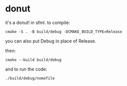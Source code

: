 # donut
it's a donut! in sfml.
to compile:
```
cmake -S . -B build/debug -DCMAKE_BUILD_TYPE=Release
```
you can also put Debug in place of Release.

then:

```
cmake --build build/debug
```
and to run the code:
```
./build/debug/nomefile
```
